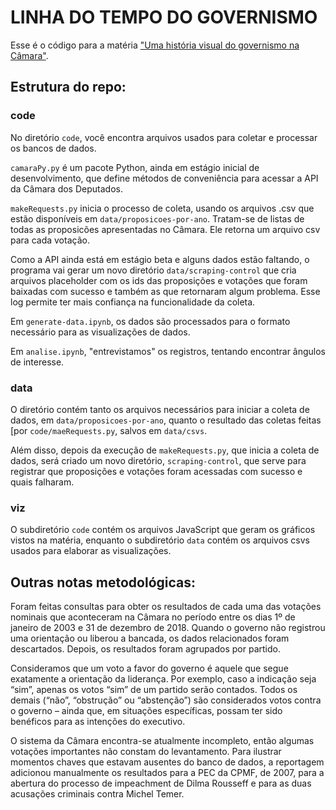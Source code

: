 # LINHA DO TEMPO DO GOVERNISMO

Esse é o código para a matéria ["Uma história visual do governismo na Câmara"](https://www.estadao.com.br/infograficos/politica,taxa-de-governismo,964329).

## Estrutura do repo:

### code

No diretório `code`, você encontra arquivos usados para coletar e processar os bancos de dados.

`camaraPy.py` é um pacote Python, ainda em estágio inicial de desenvolvimento, que define métodos de conveniência para acessar a API da Câmara dos Deputados.

`makeRequests.py` inicia o processo de coleta, usando os arquivos .csv que estão disponíveis em `data/proposicoes-por-ano`. Tratam-se de listas de todas as proposicões apresentadas no Câmara. Ele retorna um arquivo csv para cada votação.

Como a API ainda está em estágio beta e alguns dados estão faltando, o programa vai gerar um novo diretório `data/scraping-control` que cria arquivos placeholder com os ids das proposições e votações que foram baixadas com sucesso e também as que retornaram algum problema. Esse log permite ter mais confiança na funcionalidade da coleta.

Em `generate-data.ipynb`, os dados são processados para o formato necessário para as visualizações de dados.

Em `analise.ipynb`, "entrevistamos" os registros, tentando encontrar ângulos de interesse.

### data

O diretório contém tanto os arquivos necessários para iniciar a coleta de dados, em `data/proposicoes-por-ano`, quanto o resultado das coletas feitas [por `code/maeRequests.py`, salvos em `data/csvs`.

Além disso, depois da execução de `makeRequests.py`, que inicia a coleta de dados, será criado um novo diretório, `scraping-control`, que serve para registrar que proposições e votações foram acessadas com sucesso e quais falharam.

### viz

O subdiretório `code` contém os arquivos JavaScript que geram os gráficos vistos na matéria, enquanto o subdiretório `data` contém os arquivos csvs usados para elaborar as visualizações.

## Outras notas metodológicas:

Foram feitas consultas para obter os resultados de cada uma das votações nominais que aconteceram na Câmara no período entre os dias 1º de janeiro de 2003 e 31 de dezembro de 2018. Quando o governo não registrou uma orientação ou liberou a bancada, os dados relacionados foram descartados. Depois, os resultados foram agrupados por partido.

Consideramos que um voto a favor do governo é aquele que segue exatamente a orientação da liderança. Por exemplo, caso a indicação seja “sim”, apenas os votos “sim” de um partido serão contados. Todos os demais (“não”, “obstrução” ou “abstenção”) são considerados votos contra o governo – ainda que, em situações específicas, possam ter sido benéficos para as intenções do executivo.

O sistema da Câmara encontra-se atualmente incompleto, então algumas votações importantes não constam do levantamento. Para ilustrar momentos chaves que estavam ausentes do banco de dados, a reportagem adicionou manualmente os resultados para a PEC da CPMF, de 2007, para a abertura do processo de impeachment de Dilma Rousseff e para as duas acusações criminais contra Michel Temer.
